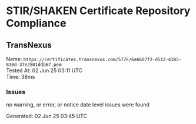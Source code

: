 # STIR/SHAKEN Certificate Repository Compliance

## TransNexus

Name: `https://certificates.transnexus.com/577F/6e66d7f2-d512-4385-838d-37e2801ddb67.pem`\
Tested At: 02 Jun 25 03:11 UTC\
Time: 38ms

### Issues

no warning, or error, or notice date level issues were found

Generated: 02 Jun 25 03:45 UTC